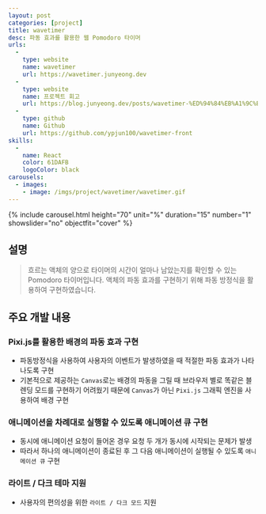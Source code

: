 ```yaml
---
layout: post
categories: [project]
title: wavetimer
desc: 파동 효과를 활용한 웹 Pomodoro 타이머
urls:
  -
    type: website
    name: wavetimer
    url: https://wavetimer.junyeong.dev
  -
    type: website
    name: 프로젝트 회고
    url: https://blog.junyeong.dev/posts/wavetimer-%ED%94%84%EB%A1%9C%EC%A0%9D%ED%8A%B8-%ED%9A%8C%EA%B3%A0/
  -
    type: github
    name: Github
    url: https://github.com/ypjun100/wavetimer-front
skills:
  -
    name: React
    color: 61DAFB
    logoColor: black
carousels:
  - images: 
    - image: /imgs/project/wavetimer/wavetimer.gif
---
```


{% include carousel.html height="70" unit="%" duration="15" number="1" showslider="no" objectfit="cover" %}

## 설명
> 흐르는 액체의 양으로 타이머의 시간이 얼마나 남았는지를 확인할 수 있는 Pomodoro 타이머입니다. 액체의 파동 효과를 구현하기 위해 파동 방정식을 활용하여 구현하였습니다.

## 주요 개발 내용
### Pixi.js를 활용한 배경의 파동 효과 구현
* 파동방정식을 사용하여 사용자의 이벤트가 발생하였을 때 적절한 파동 효과가 나타나도록 구현
* 기본적으로 제공하는 `Canvas`로는 배경의 파동을 그릴 때 브라우저 별로 똑같은 블렌딩 모드를 구현하기 어려웠기 때문에 `Canvas`가 아닌 `Pixi.js` 그래픽 엔진을 사용하여 배경 구현

### 애니메이션을 차례대로 실행할 수 있도록 애니메이션 큐 구현
* 동시에 애니메이션 요청이 들어온 경우 요청 두 개가 동시에 시작되는 문제가 발생
* 따라서 하나의 애니메이션이 종료된 후 그 다음 애니메이션이 실행될 수 있도록 `애니메이션 큐` 구현

### 라이트 / 다크 테마 지원
* 사용자의 편의성을 위한 `라이트 / 다크 모드` 지원